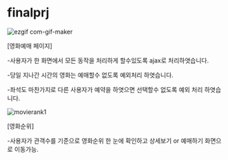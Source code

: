 # finalprj

![ezgif com-gif-maker](https://user-images.githubusercontent.com/65701774/166902472-c41d4c1e-51e2-421a-ba67-119f267aebef.gif)


[영화예매 페이지]

-사용자가 한 화면에서 모든 동작을 처리하게 할수있도록 ajax로 처리하엿습니다.

-당일 지나간 시간의 영화는 예매할수 없도록 예외처리 하엿습니다.

-좌석도 마찬가지로 다른 사용자가 예약을 하엿으면 선택할수 없도록 예외 처리 하엿습니다.

![movierank1](https://user-images.githubusercontent.com/65701774/167264384-14988c39-7cc7-4364-a209-841b333057cd.png)

[영화순위]

-사용자가 관객수를 기준으로 영화순위 한 눈에 확인하고 상세보기 or 예매하기 화면으로 이동가능.
